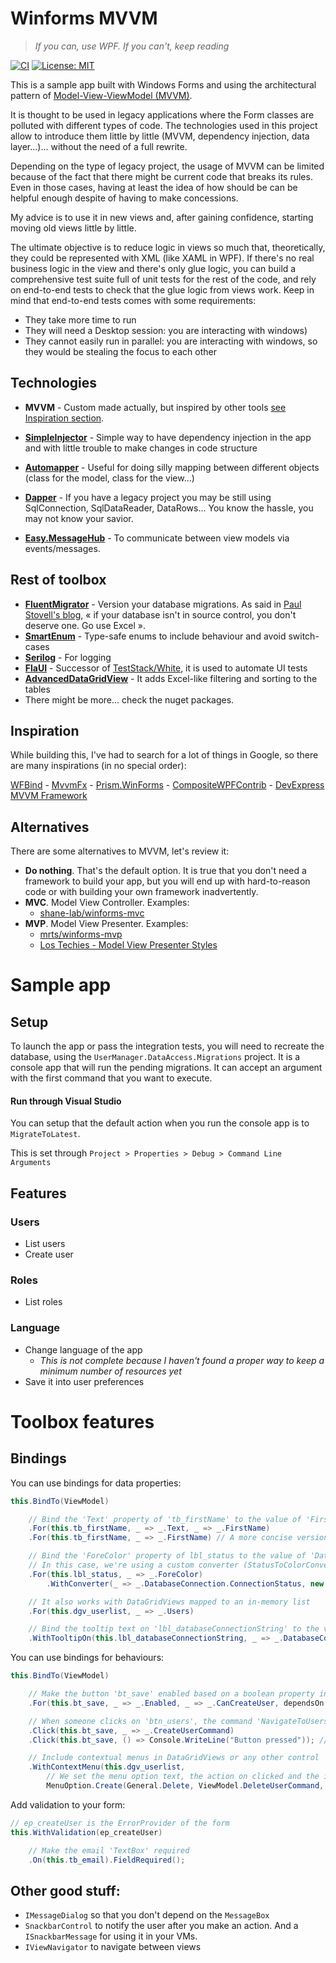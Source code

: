 # Winforms MVVM

> *If you can, use WPF. If you can't, keep reading*

[![CI](https://github.com/abravodev/winforms-mvvm/actions/workflows/ci.yml/badge.svg)](https://github.com/abravodev/winforms-mvvm/actions/workflows/ci.yml)
[![License: MIT](https://img.shields.io/badge/License-MIT-yellow.svg)](https://opensource.org/licenses/MIT)

This is a sample app built with Windows Forms and using the architectural pattern of [Model-View-ViewModel (MVVM)](https://docs.microsoft.com/en-us/archive/msdn-magazine/2009/february/patterns-wpf-apps-with-the-model-view-viewmodel-design-pattern).

It is thought to be used in legacy applications where the Form classes are polluted with different types of code.
The technologies used in this project allow to introduce them little by little (MVVM, dependency injection, data layer...)... without the need of a full rewrite.

Depending on the type of legacy project, the usage of MVVM can be limited because of the fact that there might be current code that breaks its rules. Even in those cases, having at least the idea of how should be can be helpful enough despite of having to make concessions.

My advice is to use it in new views and, after gaining confidence, starting moving old views little by little.

The ultimate objective is to reduce logic in views so much that, theoretically, they could be represented with XML (like XAML in WPF). If there's no real business logic in the view and there's only glue logic, you can build a comprehensive test suite full of unit tests for the rest of the code, and rely on end-to-end tests to check that the glue logic from views work.
Keep in mind that end-to-end tests comes with some requirements:
- They take more time to run
- They will need a Desktop session: you are interacting with windows)
- They cannot easily run in parallel: you are interacting with windows, so they would be stealing the focus to each other

## Technologies
- **MVVM** - Custom made actually, but inspired by other tools [see Inspiration section](#Inspiration).

- **[SimpleInjector](https://simpleinjector.org/)** - Simple way to have dependency injection in the app and with little trouble to make changes in code structure
- **[Automapper](https://automapper.org/)** - Useful for doing silly mapping between different objects (class for the model, class for the view...)
- **[Dapper](https://stackexchange.github.io/Dapper/)** - If you have a legacy project you may be still using SqlConnection, SqlDataReader, DataRows... You know the hassle, you may not know your savior.
- **[Easy.MessageHub](https://github.com/NimaAra/Easy.MessageHub)** - To communicate between view models via events/messages.

## Rest of toolbox
- **[FluentMigrator](https://fluentmigrator.github.io/)** - Version your database migrations. As said in [Paul Stovell's blog](https://paulstovell.com/database-deployment/), « if your database isn't in source control, you don't deserve one. Go use Excel ».
- **[SmartEnum](https://github.com/ardalis/SmartEnum)** - Type-safe enums to include behaviour and avoid switch-cases
- **[Serilog](https://serilog.net/)** - For logging
- **[FlaUI](https://github.com/FlaUI/FlaUI)** - Successor of [TestStack/White](https://github.com/TestStack/White), it is used to automate UI tests
- **[AdvancedDataGridView](https://github.com/davidegironi/advanceddatagridview)** - It adds Excel-like filtering and sorting to the tables
- There might be more... check the nuget packages.

## Inspiration
While building this, I've had to search for a lot of things in Google, so there are many inspirations (in no special order):

[WFBind](https://github.com/mareklinka/WFBind) - [MvvmFx](https://github.com/MvvmFx/MvvmFx) - [Prism.WinForms](https://github.com/imasm/Prism.WinForms) - [CompositeWPFContrib](http://compositewpfcontrib.codeplex.com/) - [DevExpress MVVM Framework](https://docs.devexpress.com/WPF/15112/mvvm-framework)

## Alternatives
There are some alternatives to MVVM, let's review it:
- **Do nothing**. That's the default option. It is true that you don't need a framework to build your app, but you will end up with hard-to-reason code or with building your own framework inadvertently.
- **MVC**. Model View Controller. Examples:
    - [shane-lab/winforms-mvc](https://github.com/shane-lab/winforms-mvc)
- **MVP**. Model View Presenter. Examples:
    - [mrts/winforms-mvp](https://github.com/mrts/winforms-mvp)
    - [Los Techies - Model View Presenter Styles](https://lostechies.com/derekgreer/2008/11/23/model-view-presenter-styles/)

# Sample app
## Setup
To launch the app or pass the integration tests, you will need to recreate the database, using the `UserManager.DataAccess.Migrations` project. It is a console app that will run the pending migrations. It can accept an argument with the first command that you want to execute.

#### Run through Visual Studio
You can setup that the default action when you run the console app is to `MigrateToLatest`.

This is set through `Project > Properties > Debug > Command Line Arguments`

## Features
### Users
- List users
- Create user
### Roles
- List roles
### Language
- Change language of the app
    - *This is not complete because I haven't found a proper way to keep a minimum number of resources yet*
- Save it into user preferences

# Toolbox features
## Bindings
You can use bindings for data properties:
```csharp
this.BindTo(ViewModel)

    // Bind the 'Text' property of 'tb_firstName' to the value of 'FirstName' in the ViewModel
    .For(this.tb_firstName, _ => _.Text, _ => _.FirstName)
    .For(this.tb_firstName, _ => _.FirstName) // A more concise version

    // Bind the 'ForeColor' property of lbl_status to the value of 'DatabaseConnection.ConnectionStatus' in the ViewModel
    // In this case, we're using a custom converter (StatusToColorConverter) to map from an enum to a color
    .For(this.lbl_status, _ => _.ForeColor)
        .WithConverter(_ => _.DatabaseConnection.ConnectionStatus, new StatusToColorConverter())

    // It also works with DataGridViews mapped to an in-memory list
    .For(this.dgv_userlist, _ => _.Users)

    // Bind the tooltip text on 'lbl_databaseConnectionString' to the value of DatabaseConnection.Server in the ViewModel
    .WithTooltipOn(this.lbl_databaseConnectionString, _ => _.DatabaseConnection.Server, dependsOn: _ => _.DatabaseConnection)
```
You can use bindings for behaviours:
```csharp
this.BindTo(ViewModel)

    // Make the button 'bt_save' enabled based on a boolean property in the viewmodel
    .For(this.bt_save, _ => _.Enabled, _ => _.CanCreateUser, dependsOn: _ => _.CreateUserInfo)

    // When someone clicks on 'btn_users', the command 'NavigateToUsersView' in the ViewModel will execute
    .Click(this.bt_save, _ => _.CreateUserCommand)
    .Click(this.bt_save, () => Console.WriteLine("Button pressed")); // It can be an anonymous action

    // Include contextual menus in DataGridViews or any other control
    .WithContextMenu(this.dgv_userlist,
        // We set the menu option text, the action on clicked and the icon (optional)
        MenuOption.Create(General.Delete, ViewModel.DeleteUserCommand, IconChar.Times))
```
Add validation to your form:
```csharp
// ep_createUser is the ErrorProvider of the form
this.WithValidation(ep_createUser)

    // Make the email 'TextBox' required
    .On(this.tb_email).FieldRequired();
```
## Other good stuff:
- `IMessageDialog` so that you don't depend on the `MessageBox`
- `SnackbarControl` to notify the user after you make an action. And a `ISnackbarMessage` for using it in your VMs.
- `IViewNavigator` to navigate between views